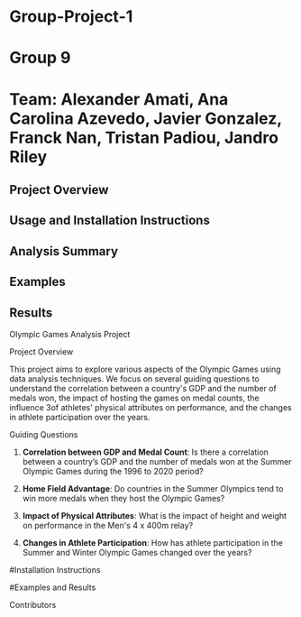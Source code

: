 # Group-Project-1
# Group 9
# Team: Alexander Amati, Ana Carolina Azevedo, Javier Gonzalez, Franck Nan, Tristan Padiou, Jandro Riley

## Project Overview

## Usage and Installation Instructions

## Analysis Summary

## Examples

## Results


Olympic Games Analysis Project

Project Overview

This project aims to explore various aspects of the Olympic Games using data analysis techniques. We focus on several guiding questions to understand the correlation between a country's GDP and the number of medals won, the impact of hosting the games on medal counts, the influence 3of athletes' physical attributes on performance, and the changes in athlete participation over the years.

Guiding Questions

1. **Correlation between GDP and Medal Count**: Is there a correlation between a country’s GDP and the number of medals won at the Summer Olympic Games during the 1996 to 2020 period?
   
2. **Home Field Advantage**: Do countries in the Summer Olympics tend to win more medals when they host the Olympic Games?
   
3. **Impact of Physical Attributes**: What is the impact of height and weight on performance in the Men's 4 x 400m relay?
   
4. **Changes in Athlete Participation**: How has athlete participation in the Summer and Winter Olympic Games changed over the years?

#Installation Instructions






#Examples and Results






Contributors

